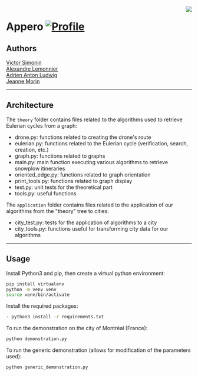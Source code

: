 <img align="right" src="https://visitor-badge.laobi.icu/badge?page_id=bictole.appero&right_color=pink">

# Appero [![Profile][title-img]][profile]

[title-img]:https://img.shields.io/badge/-Bictole-pink
[profile]:https://github.com/bictole

## Authors

[Victor Simonin](https://github.com/Bictole)\
[Alexandre Lemonnier](https://github.com/Alex-Leme)\
[Adrien Anton Ludwig](https://github.com/Adrien-ANTON-LUDWIG)\
[Jeanne Morin](https://github.com/jeannemorin)

---

## Architecture

The `theory` folder contains files related to the algorithms used to retrieve Eulerian cycles from a graph:
- drone.py: functions related to creating the drone's route
- eulerian.py: functions related to the Eulerian cycle (verification, search, creation, etc.)
- graph.py: functions related to graphs
- main.py: main function executing various algorithms to retrieve snowplow itineraries
- oriented_edge.py: functions related to graph orientation
- print_tools.py: functions related to graph display
- test.py: unit tests for the theoretical part
- tools.py: useful functions

The `application` folder contains files related to the application of our algorithms from the "theory" tree to cities:
- city_test.py: tests for the application of algorithms to a city
- city_tools.py: functions useful for transforming city data for our algorithms

---

## Usage

Install Python3 and pip, then create a virtual python environment:

```bash
pip install virtualenv
python -m venv venv
source venv/bin/activate
```

Install the required packages:

```bash
- python3 install -r requirements.txt
```

To run the demonstration on the city of Montréal (France):

```bash
python demonstration.py
```


To run the generic demonstration (allows for modification of the parameters used):
```bash
python generic_demonstration.py
```